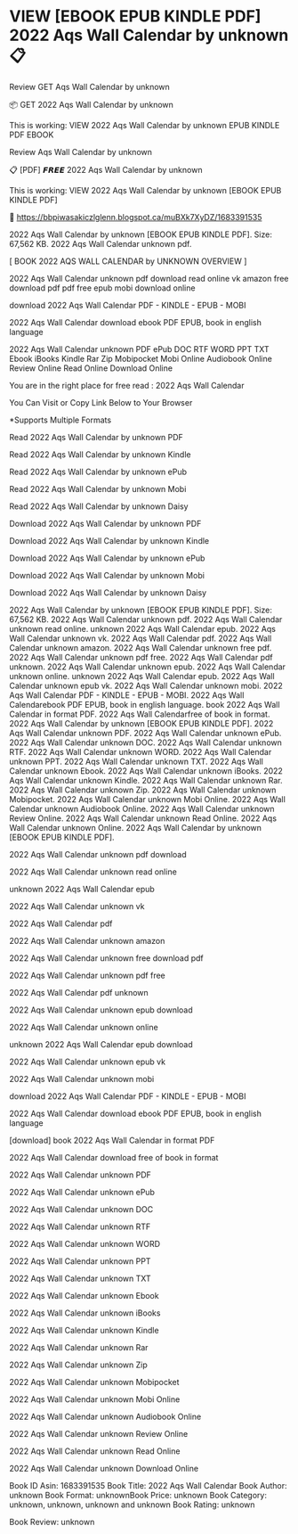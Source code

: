 # VIEW [EBOOK EPUB KINDLE PDF] 2022 Aqs Wall Calendar by unknown 📋
Review GET Aqs Wall Calendar by unknown

📦 GET 2022 Aqs Wall Calendar by unknown

This is working: VIEW 2022 Aqs Wall Calendar by unknown EPUB KINDLE PDF EBOOK


Review Aqs Wall Calendar by unknown

📋 [PDF] 𝙁𝙍𝙀𝙀 2022 Aqs Wall Calendar by unknown

This is working: VIEW 2022 Aqs Wall Calendar by unknown [EBOOK EPUB KINDLE PDF]



🔗 https://bbpiwasakiczlglenn.blogspot.ca/muBXk7XyDZ/1683391535



2022 Aqs Wall Calendar by unknown [EBOOK EPUB KINDLE PDF]. Size: 67,562 KB. 2022 Aqs Wall Calendar unknown pdf.

[ BOOK 2022 AQS WALL CALENDAR by UNKNOWN OVERVIEW ]

2022 Aqs Wall Calendar unknown pdf download read online vk amazon free download pdf pdf free epub mobi download online

download 2022 Aqs Wall Calendar PDF - KINDLE - EPUB - MOBI

2022 Aqs Wall Calendar download ebook PDF EPUB, book in english language

2022 Aqs Wall Calendar unknown PDF ePub DOC RTF WORD PPT TXT Ebook iBooks Kindle Rar Zip Mobipocket Mobi Online Audiobook Online Review Online Read Online Download Online

You are in the right place for free read : 2022 Aqs Wall Calendar

You Can Visit or Copy Link Below to Your Browser

*Supports Multiple Formats

Read 2022 Aqs Wall Calendar by unknown PDF

Read 2022 Aqs Wall Calendar by unknown Kindle

Read 2022 Aqs Wall Calendar by unknown ePub

Read 2022 Aqs Wall Calendar by unknown Mobi

Read 2022 Aqs Wall Calendar by unknown Daisy

Download 2022 Aqs Wall Calendar by unknown PDF

Download 2022 Aqs Wall Calendar by unknown Kindle

Download 2022 Aqs Wall Calendar by unknown ePub

Download 2022 Aqs Wall Calendar by unknown Mobi

Download 2022 Aqs Wall Calendar by unknown Daisy

2022 Aqs Wall Calendar by unknown [EBOOK EPUB KINDLE PDF]. Size: 67,562 KB. 2022 Aqs Wall Calendar unknown pdf. 2022 Aqs Wall Calendar unknown read online. unknown 2022 Aqs Wall Calendar epub. 2022 Aqs Wall Calendar unknown vk. 2022 Aqs Wall Calendar pdf. 2022 Aqs Wall Calendar unknown amazon. 2022 Aqs Wall Calendar unknown free pdf. 2022 Aqs Wall Calendar unknown pdf free. 2022 Aqs Wall Calendar pdf unknown. 2022 Aqs Wall Calendar unknown epub. 2022 Aqs Wall Calendar unknown online. unknown 2022 Aqs Wall Calendar epub. 2022 Aqs Wall Calendar unknown epub vk. 2022 Aqs Wall Calendar unknown mobi. 2022 Aqs Wall Calendar PDF - KINDLE - EPUB - MOBI. 2022 Aqs Wall Calendarebook PDF EPUB, book in english language. book 2022 Aqs Wall Calendar in format PDF. 2022 Aqs Wall Calendarfree of book in format. 2022 Aqs Wall Calendar by unknown [EBOOK EPUB KINDLE PDF]. 2022 Aqs Wall Calendar unknown PDF. 2022 Aqs Wall Calendar unknown ePub. 2022 Aqs Wall Calendar unknown DOC. 2022 Aqs Wall Calendar unknown RTF. 2022 Aqs Wall Calendar unknown WORD. 2022 Aqs Wall Calendar unknown PPT. 2022 Aqs Wall Calendar unknown TXT. 2022 Aqs Wall Calendar unknown Ebook. 2022 Aqs Wall Calendar unknown iBooks. 2022 Aqs Wall Calendar unknown Kindle. 2022 Aqs Wall Calendar unknown Rar. 2022 Aqs Wall Calendar unknown Zip. 2022 Aqs Wall Calendar unknown Mobipocket. 2022 Aqs Wall Calendar unknown Mobi Online. 2022 Aqs Wall Calendar unknown Audiobook Online. 2022 Aqs Wall Calendar unknown Review Online. 2022 Aqs Wall Calendar unknown Read Online. 2022 Aqs Wall Calendar unknown Online. 2022 Aqs Wall Calendar by unknown [EBOOK EPUB KINDLE PDF].

2022 Aqs Wall Calendar unknown pdf download

2022 Aqs Wall Calendar unknown read online

unknown 2022 Aqs Wall Calendar epub

2022 Aqs Wall Calendar unknown vk

2022 Aqs Wall Calendar pdf

2022 Aqs Wall Calendar unknown amazon

2022 Aqs Wall Calendar unknown free download pdf

2022 Aqs Wall Calendar unknown pdf free

2022 Aqs Wall Calendar pdf unknown

2022 Aqs Wall Calendar unknown epub download

2022 Aqs Wall Calendar unknown online

unknown 2022 Aqs Wall Calendar epub download

2022 Aqs Wall Calendar unknown epub vk

2022 Aqs Wall Calendar unknown mobi

download 2022 Aqs Wall Calendar PDF - KINDLE - EPUB - MOBI

2022 Aqs Wall Calendar download ebook PDF EPUB, book in english language

[download] book 2022 Aqs Wall Calendar in format PDF

2022 Aqs Wall Calendar download free of book in format

2022 Aqs Wall Calendar unknown PDF

2022 Aqs Wall Calendar unknown ePub

2022 Aqs Wall Calendar unknown DOC

2022 Aqs Wall Calendar unknown RTF

2022 Aqs Wall Calendar unknown WORD

2022 Aqs Wall Calendar unknown PPT

2022 Aqs Wall Calendar unknown TXT

2022 Aqs Wall Calendar unknown Ebook

2022 Aqs Wall Calendar unknown iBooks

2022 Aqs Wall Calendar unknown Kindle

2022 Aqs Wall Calendar unknown Rar

2022 Aqs Wall Calendar unknown Zip

2022 Aqs Wall Calendar unknown Mobipocket

2022 Aqs Wall Calendar unknown Mobi Online

2022 Aqs Wall Calendar unknown Audiobook Online

2022 Aqs Wall Calendar unknown Review Online

2022 Aqs Wall Calendar unknown Read Online

2022 Aqs Wall Calendar unknown Download Online

Book ID Asin: 1683391535
Book Title: 2022 Aqs Wall Calendar
Book Author: unknown
Book Format: unknownBook Price: unknown
Book Category: unknown, unknown, unknown and unknown
Book Rating: unknown

Book Review: unknown
